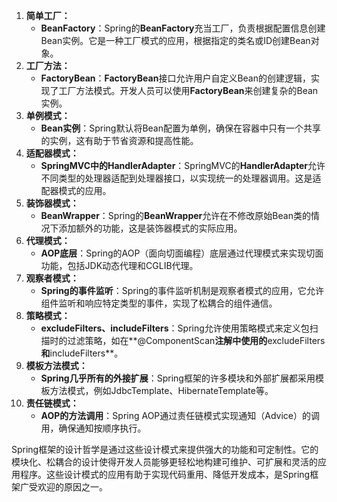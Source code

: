 1. **简单工厂：**
    - **BeanFactory**：Spring的**BeanFactory**充当工厂，负责根据配置信息创建Bean实例。它是一种工厂模式的应用，根据指定的类名或ID创建Bean对象。
2. **工厂方法：**
    - **FactoryBean**：**FactoryBean**接口允许用户自定义Bean的创建逻辑，实现了工厂方法模式。开发人员可以使用**FactoryBean**来创建复杂的Bean实例。
3. **单例模式：**
    - **Bean实例**：Spring默认将Bean配置为单例，确保在容器中只有一个共享的实例，这有助于节省资源和提高性能。
4. **适配器模式：**
    - **SpringMVC中的HandlerAdapter**：SpringMVC的**HandlerAdapter**允许不同类型的处理器适配到处理器接口，以实现统一的处理器调用。这是适配器模式的应用。
5. **装饰器模式：**
    - **BeanWrapper**：Spring的**BeanWrapper**允许在不修改原始Bean类的情况下添加额外的功能，这是装饰器模式的实际应用。
6. **代理模式：**
    - **AOP底层**：Spring的AOP（面向切面编程）底层通过代理模式来实现切面功能，包括JDK动态代理和CGLIB代理。
7. **观察者模式：**
    - **Spring的事件监听**：Spring的事件监听机制是观察者模式的应用，它允许组件监听和响应特定类型的事件，实现了松耦合的组件通信。
8. **策略模式：**
    - **excludeFilters、includeFilters**：Spring允许使用策略模式来定义包扫描时的过滤策略，如在**@ComponentScan**注解中使用的**excludeFilters**和**includeFilters**。
9. **模板方法模式：**
    - **Spring几乎所有的外接扩展**：Spring框架的许多模块和外部扩展都采用模板方法模式，例如JdbcTemplate、HibernateTemplate等。
10. **责任链模式：**
    - **AOP的方法调用**：Spring AOP通过责任链模式实现通知（Advice）的调用，确保通知按顺序执行。

Spring框架的设计哲学是通过这些设计模式来提供强大的功能和可定制性。它的模块化、松耦合的设计使得开发人员能够更轻松地构建可维护、可扩展和灵活的应用程序。这些设计模式的应用有助于实现代码重用、降低开发成本，是Spring框架广受欢迎的原因之一。

